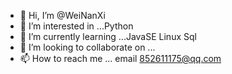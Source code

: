 - 👋 Hi, I’m @WeiNanXi
- 👀 I’m interested in ...Python
- 🌱 I’m currently learning ...JavaSE Linux Sql
- 💞️ I’m looking to collaborate on ...
- 📫 How to reach me ... email 852611175@qq.com

<!---
WeiNanXi/WeiNanXi is a ✨ special ✨ repository because its `README.md` (this file) appears on your GitHub profile.
You can click the Preview link to take a look at your changes.
--->
